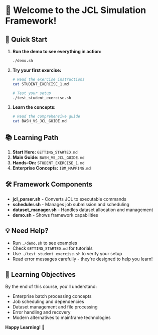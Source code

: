 # 🎉 Welcome to the JCL Simulation Framework!

## 🚀 Quick Start

1. **Run the demo to see everything in action:**
   ```bash
   ./demo.sh
   ```

2. **Try your first exercise:**
   ```bash
   # Read the exercise instructions
   cat STUDENT_EXERCISE_1.md
   
   # Test your setup
   ./test_student_exercise.sh
   ```

3. **Learn the concepts:**
   ```bash
   # Read the comprehensive guide
   cat BASH_VS_JCL_GUIDE.md
   ```

## 📚 Learning Path

1. **Start Here:** `GETTING_STARTED.md`
2. **Main Guide:** `BASH_VS_JCL_GUIDE.md`
3. **Hands-On:** `STUDENT_EXERCISE_1.md`
4. **Enterprise Concepts:** `IBM_MAPPING.md`

## 🛠️ Framework Components

- **jcl_parser.sh** - Converts JCL to executable commands
- **scheduler.sh** - Manages job submission and scheduling
- **dataset_manager.sh** - Handles dataset allocation and management
- **demo.sh** - Shows framework capabilities

## 💡 Need Help?

- Run `./demo.sh` to see examples
- Check `GETTING_STARTED.md` for tutorials
- Use `./test_student_exercise.sh` to verify your setup
- Read error messages carefully - they're designed to help you learn!

## 🎯 Learning Objectives

By the end of this course, you'll understand:
- Enterprise batch processing concepts
- Job scheduling and dependencies
- Dataset management and file processing
- Error handling and recovery
- Modern alternatives to mainframe technologies

**Happy Learning!** 🚀
